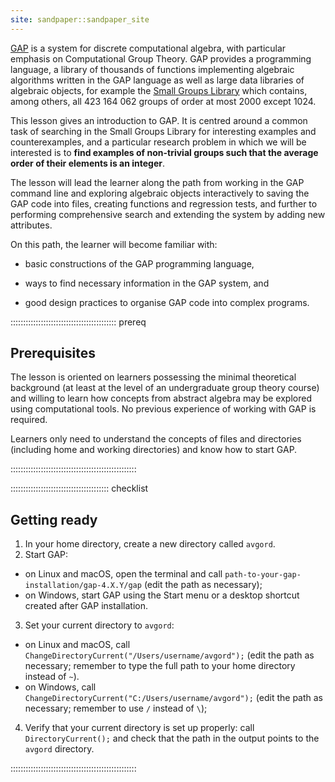 ```yaml
---
site: sandpaper::sandpaper_site
---
```


[GAP](https://www.gap-system.org) is a system for discrete computational algebra,
with particular emphasis on Computational Group Theory. GAP provides a
programming language, a library of thousands of functions implementing algebraic
algorithms written in the GAP language as well as large data libraries of algebraic
objects, for example the [Small Groups Library](https://gap-packages.github.io/smallgrp/)
which contains, among others, all 423 164 062 groups of order at most 2000 except 1024.

This lesson gives an introduction to GAP. It is centred around a common task of
searching in the Small Groups Library for interesting examples and counterexamples,
and a particular research problem in which we will be interested is to **find
examples of non-trivial groups such that the average order of their elements is an integer**.

The lesson will lead the learner along the path from working in the GAP command
line and exploring algebraic objects interactively to saving the GAP code into
files, creating functions and regression tests, and further to performing
comprehensive search and extending the system by adding new attributes.

On this path, the learner will become familiar with:

- basic constructions of the GAP programming language,

- ways to find necessary information in the GAP system, and

- good design practices to organise GAP code into complex programs.

::::::::::::::::::::::::::::::::::::::::::  prereq

## Prerequisites

The lesson is oriented on learners possessing the minimal theoretical
background (at least at the level of an undergraduate group theory course)
and willing to learn how concepts from abstract algebra may be
explored using computational tools.
No previous experience of working with GAP is required.

Learners only need to understand the concepts of files and directories
(including home and working directories) and know how to start GAP.


::::::::::::::::::::::::::::::::::::::::::::::::::

:::::::::::::::::::::::::::::::::::::::  checklist

## Getting ready

1. In your home directory, create a new directory called `avgord`.
2. Start GAP:

- on Linux and macOS, open the terminal and call `path-to-your-gap-installation/gap-4.X.Y/gap`
  (edit the path as necessary);
- on Windows, start GAP using the Start menu or a desktop shortcut
  created after GAP installation.

3. Set your current directory to `avgord`:

- on Linux and macOS, call `ChangeDirectoryCurrent("/Users/username/avgord");`
  (edit the path as necessary; remember to type the full path to your home
  directory instead of `~`).
- on Windows, call `ChangeDirectoryCurrent("C:/Users/username/avgord");`
  (edit the path as necessary; remember to use `/` instead of `\`);

4. Verify that your current directory is set up properly: call `DirectoryCurrent();`
  and check that the path in the output points to the `avgord` directory.
  

::::::::::::::::::::::::::::::::::::::::::::::::::



